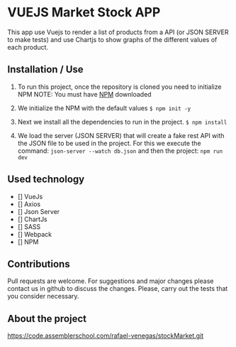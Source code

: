 # VUEJS Market Stock APP
This app use Vuejs to render a list of products from a API (or JSON SERVER to make tests) and use Chartjs to show graphs of the different values of each product. 

## Installation / Use
1. To run this project, once the repository is cloned you need to initialize NPM
NOTE: You must have [NPM](https://www.npmjs.com/get-npm) downloaded 

2. We initialize the NPM with the default values
`$ npm init -y`

3. Next we install all the dependencies to run in the project.
`$ npm install`

4. We load the server (JSON SERVER) that will create a fake rest API with the JSON file to be used in the project. For this we execute the command:
`json-server --watch db.json`
and then the project: 
`npm run dev`

## Used technology
- [] VueJs
- [] Axios
- [] Json Server
- [] ChartJs
- [] SASS
- [] Webpack
- [] NPM

## Contributions
Pull requests are welcome. For suggestions and major changes please contact us in github to discuss the changes.
Please, carry out the tests that you consider necessary.

## About the project
https://code.assemblerschool.com/rafael-venegas/stockMarket.git
